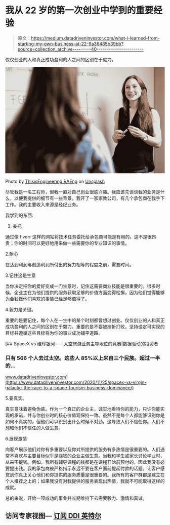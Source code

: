 # 我从 22 岁的第一次创业中学到的重要经验

> 原文：<https://medium.datadriveninvestor.com/what-i-learned-from-starting-my-own-business-at-22-9a36485b39bb?source=collection_archive---------40----------------------->

仅仅创业的人和真正成功盈利的人之间的区别在于毅力。

![](img/7fdccf72330400fe6f505e90c4706a9a.png)

Photo by [ThisisEngineering RAEng](https://unsplash.com/@thisisengineering?utm_source=medium&utm_medium=referral) on [Unsplash](https://unsplash.com?utm_source=medium&utm_medium=referral)

尽管我是一名工程师，但我一直对自己创业很感兴趣。我应该先谈谈我的业务是什么，以便我提供的细节有一些背景。我开了一家家教公司，有几个承包商在我手下工作。我的主要收入来源是经纪业务。

我学到的东西:

1.  委托

通过像 fiverr 这样的网站将技术任务委托给承包商可能是有用的。这不是很昂贵；你的时间可以更好地用来做一些需要你的专业知识的事情。

2.耐心

在达到利润与创造利润所付出的努力相等的程度之前，需要时间。

3.记住这是生意

当你决定把你的爱好变成一门生意时，记住这需要商业技能是很重要的。很多时候，企业主在为他们提供的服务获取足够的价值方面变得松懈，因为他们觉得能够为金钱做他们喜欢的事情已经足够值得了。

4.毅力是关键。

重要的是要记住，每个人在一生中的某个时刻都曾想过创业。仅仅创业的人和真正成功盈利的人之间的区别在于毅力。重要的是不要被挫折打败。坚持设定可实现的目标并遵循这些目标将为你的事业成功铺平道路。

[](https://www.datadriveninvestor.com/2020/11/25/spacex-vs-virgin-galactic-the-race-to-a-space-tourism-business-dominance/) [## SpaceX vs 维珍银河——太空旅游业务主导地位的竞赛|数据驱动的投资者

### 只有 566 个人去过太空。这些人 85%以上来自三个民族。超过一半的…

www.datadriveninvestor.com](https://www.datadriveninvestor.com/2020/11/25/spacex-vs-virgin-galactic-the-race-to-a-space-tourism-business-dominance/) 

5.要真实。

真实意味着避免伪装。作为一个真正的企业主，诚实地看待你的能力，只许你能实现的承诺，并与你创业时的核心价值观保持一致。虽然不是每个人都能够识别你是如何不真实的，但他们可以识别出什么时候不对劲。这导致人们不信任你。人们不想和他们不信任的人做生意。

6.展现激情

向客户展示他们对你有多重要以及你对所提供的服务有多热情是很重要的。人们通常不喜欢与主要目标似乎是赚钱的企业主做生意。当我和学生或家长讨论学业时，从来不提钱。例如，我所有辅导课程的钱都是在课程开始前预付的，因此我没有必要提出钱。我的承包商被严格指示永远不要在客户面前提起付款的话题。让客户感觉到你真正关心他们和你提供的服务质量是很重要的。我所有的客户群都是建立在个人推荐之上的；如果我没有对我提供的服务表现出热情，我就不可能取得这样的成就。

总的来说，开始一项成功的事业并长期维持下去需要毅力、激情和真诚。

## 访问专家视图— [订阅 DDI 英特尔](https://datadriveninvestor.com/ddi-intel)